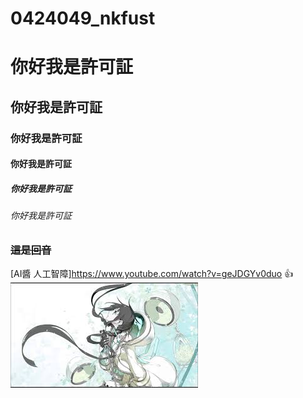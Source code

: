 # 0424049_nkfust
# 你好我是許可証
## 你好我是許可証
### 你好我是許可証
#### 你好我是許可証
##### 你好我是許可証
###### 你好我是許可証
### ~~這是回音~~
[AI醬 人工智障]https://www.youtube.com/watch?v=geJDGYv0duo
:+1: 
 ![NKFUST](images.jpg "第一科大")

